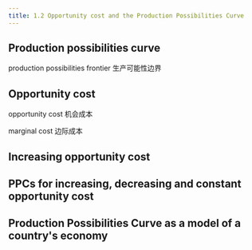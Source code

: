 ```yaml
---
title: 1.2 Opportunity cost and the Production Possibilities Curve
---
```


## Production possibilities curve

production possibilities frontier 生产可能性边界

## Opportunity cost

opportunity cost 机会成本

marginal cost 边际成本

## Increasing opportunity cost

## PPCs for increasing, decreasing and constant opportunity cost

## Production Possibilities Curve as a model of a country's economy
